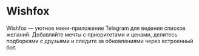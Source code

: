 # Wishfox
Wishfox — уютное мини-приложение Telegram для ведения списков желаний. Добавляйте мечты с приоритетами и ценами, делитесь подборками с друзьями и следите за обновлениями через встроенный бот.
